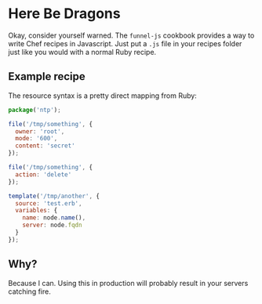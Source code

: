 # Here Be Dragons

Okay, consider yourself warned. The ``funnel-js`` cookbook provides a way to
write Chef recipes in Javascript. Just put a ``.js`` file in your recipes folder
just like you would with a normal Ruby recipe.

## Example recipe

The resource syntax is a pretty direct mapping from Ruby:

```javascript
package('ntp');

file('/tmp/something', {
  owner: 'root',
  mode: '600',
  content: 'secret'
});

file('/tmp/something', {
  action: 'delete'
});

template('/tmp/another', {
  source: 'test.erb',
  variables: {
    name: node.name(),
    server: node.fqdn
  }
});
```

## Why?

Because I can. Using this in production will probably result in your servers
catching fire.
